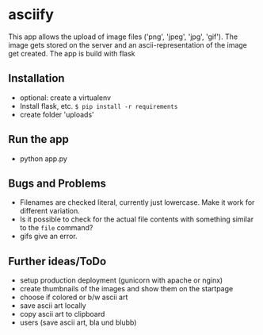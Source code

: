 # asciify

This app allows the upload of image files ('png', 'jpeg', 'jpg', 'gif'). The image gets stored on the server and an ascii-representation of the image 
get created.
The app is build with flask

## Installation

* optional: create a virtualenv
* Install flask, etc. `$ pip install -r requirements`
* create folder 'uploads'

## Run the app

* python app.py

## Bugs and Problems

* Filenames are checked literal, currently just lowercase. Make it work for different variation.
* Is it possible to check for the actual file contents with something similar to the `file` command?
* gifs give an error.

## Further ideas/ToDo

* setup production deployment (gunicorn with apache or nginx)
* create thumbnails of the images and show them on the startpage
* choose if colored or b/w ascii art
* save ascii art locally
* copy ascii art to clipboard
* users (save ascii art, bla und blubb)


